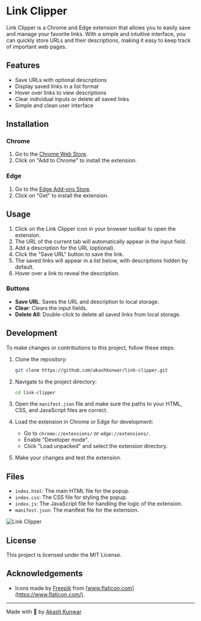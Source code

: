# Link Clipper

Link Clipper is a Chrome and Edge extension that allows you to easily save and manage your favorite links. With a simple and intuitive interface, you can quickly store URLs and their descriptions, making it easy to keep track of important web pages.

## Features

- Save URLs with optional descriptions
- Display saved links in a list format
- Hover over links to view descriptions
- Clear individual inputs or delete all saved links
- Simple and clean user interface

## Installation

### Chrome

1. Go to the [Chrome Web Store](https://chromewebstore.google.com/detail/link-clipper/ngamlcpgcbkbgpgkkgnbpkgnfgpccaak).
2. Click on "Add to Chrome" to install the extension.

### Edge

1. Go to the [Edge Add-ons Store](https://microsoftedge.microsoft.com/addons/detail/link-clipper/dikahmhecpjlpnfebjeakbobihhihpnh).
2. Click on "Get" to install the extension.

## Usage

1. Click on the Link Clipper icon in your browser toolbar to open the extension.
2. The URL of the current tab will automatically appear in the input field.
3. Add a description for the URL (optional).
4. Click the "Save URL" button to save the link.
5. The saved links will appear in a list below, with descriptions hidden by default.
6. Hover over a link to reveal the description.

### Buttons

- **Save URL**: Saves the URL and description to local storage.
- **Clear**: Clears the input fields.
- **Delete All**: Double-click to delete all saved links from local storage.

## Development

To make changes or contributions to this project, follow these steps:

1. Clone the repository:
    ```bash
    git clone https://github.com/akashkunwar/link-clipper.git
    ```

2. Navigate to the project directory:
    ```bash
    cd link-clipper
    ```

3. Open the `manifest.json` file and make sure the paths to your HTML, CSS, and JavaScript files are correct.

4. Load the extension in Chrome or Edge for development:
    - Go to `chrome://extensions/` or `edge://extensions/`.
    - Enable "Developer mode".
    - Click "Load unpacked" and select the extension directory.

5. Make your changes and test the extension.

## Files

- `index.html`: The main HTML file for the popup.
- `index.css`: The CSS file for styling the popup.
- `index.js`: The JavaScript file for handling the logic of the extension.
- `manifest.json`: The manifest file for the extension.

![Link Clipper]([http://url/to/img.png](https://raw.githubusercontent.com/Akashkunwar/LinkClipper/main/LinkClipper.png))

## License

This project is licensed under the MIT License.

## Acknowledgements

- Icons made by [Freepik](https://www.freepik.com) from [www.flaticon.com](https://www.flaticon.com/).

---

Made with 💜 by [Akash Kunwar](https://www.akashkunwar.me/)
